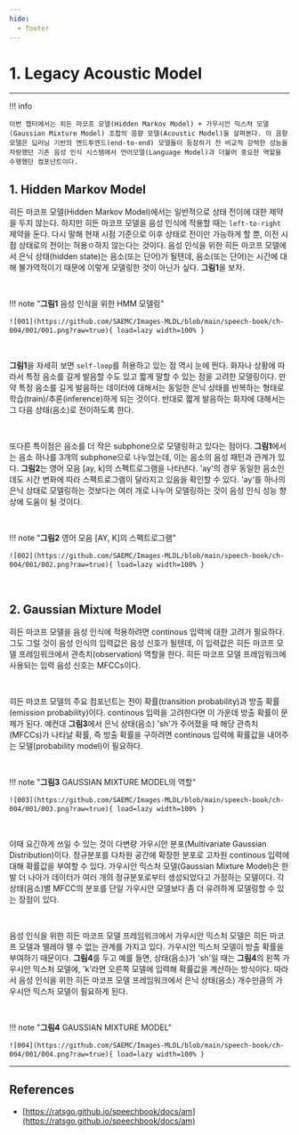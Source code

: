 ```yaml
---
hide:
  - footer
---
```


# 1. Legacy Acoustic Model

---

!!! info

    이번 챕터에서는 히든 마코프 모델(Hidden Markov Model) + 가우시안 믹스처 모델(Gaussian Mixture Model) 조합의 음향 모델(Acoustic Model)을 살펴본다. 이 음향 모델은 딥러닝 기반의 엔드투엔드(end-to-end) 모델들이 등장하기 전 비교적 강력한 성능을 자랑했던 기존 음성 인식 시스템에서 언어모델(Language Model)과 더불어 중요한 역할을 수행했던 컴포넌트이다.

## 1. Hidden Markov Model

히든 마코프 모델(Hidden Markov Model)에서는 일반적으로 상태 전이에 대한 제약을 두지 않는다. 하지만 히든 마코프 모델을 음성 인식에 적용할 때는 `left-to-right` 제약을 둔다. 다시 말해 현재 시점 기준으로 이후 상태로 전이만 가능하게 할 뿐, 이전 시점 상태로의 전이는 허용ㅇ하지 않는다는 것이다. 음성 인식을 위한 히든 마코프 모델에서 은닉 상태(hidden state)는 음소(또는 단어)가 될텐데, 음소(또는 단어)는 시간에 대해 불가역적이기 때문에 이렇게 모델링한 것이 아닌가 싶다. **그림1**을 보자.

<br/>

!!! note "**그림1** 음성 인식을 위한 HMM 모델링"

    ![001](https://github.com/SAEMC/Images-MLDL/blob/main/speech-book/ch-004/001/001.png?raw=true){ load=lazy width=100% }

<br/>

**그림1**을 자세히 보면 `self-loop`를 허용하고 있는 점 역시 눈에 띈다. 화자나 상황에 따라서 특정 음소를 길게 발음할 수도 있고 짧게 말할 수 있는 점을 고려한 모델링이다. 만약 특정 음소를 길게 발음하는 데이터에 대해서는 동일한 은닉 상태를 반복하는 형태로 학습(train)/추론(inference)하게 되는 것이다. 반대로 짧게 발음하는 화자에 대해서는 그 다음 상태(음소)로 전이하도록 한다.

<br/>

또다른 특이점은 음소를 더 작은 subphone으로 모델링하고 있다는 점이다. **그림1**에서는 음소 하나를 3개의 subphone으로 나누었는데, 이는 음소의 음성 패턴과 관계가 있다. **그림2**는 영어 모음 [ay, k]의 스펙트로그램을 나타낸다. 'ay'의 경우 동일한 음소인데도 시간 변화에 따라 스펙트로그램이 달라지고 있음을 확인할 수 있다. 'ay'를 하나의 은닉 상태로 모델링하는 것보다는 여러 개로 나누어 모델링하는 것이 음성 인식 성능 향상에 도움이 될 것이다.

<br/>

!!! note "**그림2** 영어 모음 [AY, K]의 스펙트로그램"

    ![002](https://github.com/SAEMC/Images-MLDL/blob/main/speech-book/ch-004/001/002.png?raw=true){ load=lazy width=100% }

<br/>

## 2. Gaussian Mixture Model

히든 마코프 모델을 음성 인식에 적용하려면 continous 입력에 대한 고려가 필요하다. 그도 그럴 것이 음성 인식의 입력값은 음성 신호가 될텐데, 이 입력값은 히든 마코프 모델 프레임워크에서 관측치(observation) 역할을 한다. 히든 마코프 모델 프레임워크에 사용되는 입력 음성 신호는 MFCCs이다.

<br/>

히든 마코프 모델의 주요 컴포넌트는 전이 확률(transition probability)과 방출 확률(emission probability)이다. continous 입력을 고려한다면 이 가운데 방출 확률이 문제가 된다. 예컨대 **그림3**에서 은닉 상태(음소) 'sh'가 주어졌을 때 해당 관측치(MFCCs)가 나타날 확률, 즉 방출 확률을 구하려면 continous 입력에 확률값을 내어주는 모델(probability model)이 필요하다.

<br/>

!!! note "**그림3** GAUSSIAN MIXTURE MODEL의 역할"

    ![003](https://github.com/SAEMC/Images-MLDL/blob/main/speech-book/ch-004/001/003.png?raw=true){ load=lazy width=100% }

<br/>

이때 요긴하게 쓰일 수 있는 것이 다변량 가우시안 분포(Multivariate Gaussian Distribution)이다. 정규분포를 다차원 공간에 확장한 분포로 고차원 continous 입력에 대해 확률값을 부여할 수 있다. 가우시안 믹스처 모델(Gaussian Mixture Model)은 한 발 더 나아가 데이터가 여러 개의 정규분포로부터 생성되었다고 가정하는 모델이다. 각 상태(음소)별 MFCC의 분포를 단일 가우시안 모델보다 좀 더 유려하게 모델링할 수 있는 장점이 있다.

<br/>

음성 인식을 위한 히든 마코프 모델 프레임워크에서 가우시안 믹스처 모델은 히든 마코프 모델과 뗄레야 뗄 수 없는 관계를 가지고 있다. 가우시안 믹스처 모델이 방출 확률을 부여하기 때문이다. **그림4**를 두고 예를 들면, 상태(음소)가 'sh'일 때는 **그림4**의 왼쪽 가우시안 믹스처 모델에, 'k'라면 오른쪽 모델에 입력해 확률값을 계산하는 방식이다. 따라서 음성 인식을 위한 히든 마코프 모델 프레임워크에서 은닉 상태(음소) 개수만큼의 가우시안 믹스처 모델이 필요하게 된다.

<br/>

!!! note "**그림4** GAUSSIAN MIXTURE MODEL"

    ![004](https://github.com/SAEMC/Images-MLDL/blob/main/speech-book/ch-004/001/004.png?raw=true){ load=lazy width=100% }

---

## References

- [https://ratsgo.github.io/speechbook/docs/am](https://ratsgo.github.io/speechbook/docs/am)
